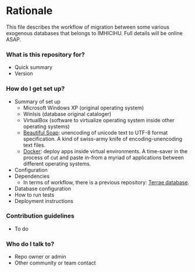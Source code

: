 # Rationale #

This file describes the workflow of migration between some various exogenous databases that belongs to IMHICIHU. Full details will be online ASAP.
### What is this repository for? ###

* Quick summary
* Version

### How do I get set up? ###

* Summary of set up
     - Microsoft Windows XP (original operating system)
     - WinIsis (database original cataloger)
	 - VirtualBox (software to virtualize operating system inside other operating systems)
	 - [Beautiful Soap](https://www.crummy.com/software/BeautifulSoup/#Download): unencoding of unicode text to UTF-8 format specification. A kind of swiss-army knife of encoding-unencoding text files. 
	 - [Docker](https://www.docker.com/): deploy apps inside virtual environments. A time-saver in the process of cut and paste in-from a myriad of applications between different operating systems.
* Configuration
* Dependencies
     - In terms of workflow, there is a previous repository: [Terrae database](https://bitbucket.org/imhicihu/terrae-database).
* Database configuration
* How to run tests
* Deployment instructions

### Contribution guidelines ###

* To do


### Who do I talk to? ###

* Repo owner or admin
* Other community or team contact